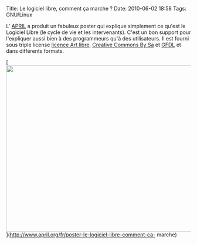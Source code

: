 Title: Le logiciel libre, comment ça marche ?
Date: 2010-06-02 18:58
Tags: GNU/Linux


L' [APRIL](http://www.april.org/) a produit un fabuleux poster qui explique
simplement ce qu'est le Logiciel Libre (le cycle de vie et les intervenants).
C'est un bon support pour l'expliquer aussi bien à des programmeurs qu'à des
utilisateurs. Il est fourni sous triple license [licence Art
libre](http://artlibre.org/licence/lal), [Creative Commons By
Sa](http://creativecommons.org/licenses/by-sa/2.0/fr/) et
[GFDL](http://www.gnu.org/copyleft/fdl.html) et dans différents formats.


 [<img title="logiciel_libre_comment_ca_marche"
src="images/02x/logiciel_libre_comment_ca_marche.png" alt="" width="640"
height="453" /> ](http://www.april.org/fr/poster-le-logiciel-libre-comment-ca-
marche)
